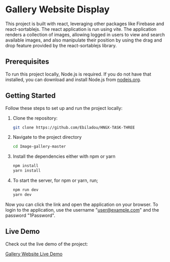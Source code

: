 # Gallery Website Display

This project is built with react, leveraging other packages like Firebase and react-sortablejs. The react application is run using vite. The application renders a collection of images, allowing logged in users to view and search available images, and also manipulate their position by using the drag and drop feature provided by the react-sortablejs library. 

## Prerequisites

To run this project locally, Node.js is required. If you do not have that installed, you can download and install Node.js from [nodejs.org](https://nodejs.org/).

## Getting Started

Follow these steps to set up and run the project locally:

1. Clone the repository:

   ```bash
   git clone https://github.com/Ebiladou/HNGX-TASK-THREE

2. Navigate to the project directory

   ```bash
   cd Image-gallery-master

3. Install the dependencies either with npm or yarn

    ```bash
    npm install 
    yarn install


4. To start the server, for npm or yarn, run;

    ```bash
    npm run dev
    yarn dev

Now you can click the link and open the application on your browser.
To login to the application, use the username "user@example.com" and the password "1Password".

## Live Demo

Check out the live demo of the project:

[Gallery Website Live Demo](https://ladou-image-gallery.netlify.app/)

